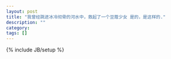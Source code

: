 ```yaml
---
layout: post
title: "我曾经跳进冰冷彻骨的河水中，救起了一个豆蔻少女 是的，是这样的."
description: ""
category: 
tags: []
---
```

{% include JB/setup %}
